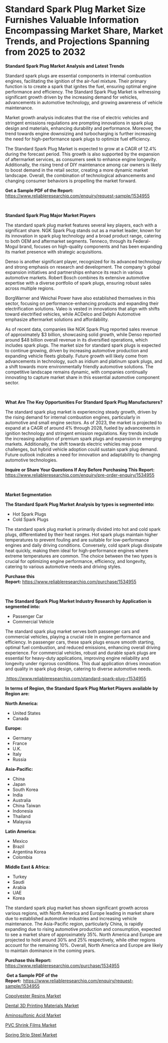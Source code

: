 <p><h1>Standard Spark Plug Market Size Furnishes Valuable Information Encompassing Market Share, Market Trends, and Projections Spanning from 2025 to 2032</h1></p><p><strong>Standard Spark Plug Market Analysis and Latest Trends</strong></p>
<p><p>Standard spark plugs are essential components in internal combustion engines, facilitating the ignition of the air-fuel mixture. Their primary function is to create a spark that ignites the fuel, ensuring optimal engine performance and efficiency. The Standard Spark Plug Market is witnessing significant growth driven by the increasing demand for vehicles, advancements in automotive technology, and growing awareness of vehicle maintenance.</p><p>Market growth analysis indicates that the rise of electric vehicles and stringent emissions regulations are prompting innovations in spark plug design and materials, enhancing durability and performance. Moreover, the trend towards engine downsizing and turbocharging is further increasing the need for high-performance spark plugs to optimize fuel efficiency.</p><p>The Standard Spark Plug Market is expected to grow at a CAGR of 12.4% during the forecast period. This growth is also supported by the expansion of aftermarket services, as consumers seek to enhance engine longevity. Additionally, the rising trend of DIY maintenance among car owners is likely to boost demand in the retail sector, creating a more dynamic market landscape. Overall, the combination of technological advancements and changing consumer behaviors is propelling the market forward.</p></p>
<p><strong>Get a Sample PDF of the Report:&nbsp;</strong> <a href="https://www.reliableresearchiq.com/enquiry/request-sample/1534955?utm_campaign=1087&utm_medium=2&utm_source=Github&utm_content=ia&utm_term=30012025&utm_id=standard-spark-plug">https://www.reliableresearchiq.com/enquiry/request-sample/1534955</a></p>
<p>&nbsp;</p>
<p><strong>Standard Spark Plug Major Market Players</strong></p>
<p><p>The standard spark plug market features several key players, each with a significant share. NGK Spark Plug stands out as a market leader, known for its innovation in spark plug technology and a broad product range, catering to both OEM and aftermarket segments. Tenneco, through its Federal-Mogul brand, focuses on high-quality components and has been expanding its market presence with strategic acquisitions.</p><p>Denso is another significant player, recognized for its advanced technology and strong emphasis on research and development. The company's global expansion initiatives and partnerships enhance its reach in various automotive markets. Robert Bosch combines its extensive automotive expertise with a diverse portfolio of spark plugs, ensuring robust sales across multiple regions.</p><p>BorgWarner and Weichai Power have also established themselves in this sector, focusing on performance-enhancing products and expanding their electrification solutions. Valeo is vested in innovations that align with shifts toward electrified vehicles, while ACDelco and Delphi Automotive emphasize aftermarket solutions and affordability.</p><p>As of recent data, companies like NGK Spark Plug reported sales revenue of approximately $3 billion, showcasing solid growth, while Denso reported around $48 billion overall revenue in its diversified operations, which includes spark plugs. The market size for standard spark plugs is expected to continue growing, driven by increasing automotive production and expanding vehicle fleets globally. Future growth will likely come from advancements in technology, such as iridium and platinum spark plugs, and a shift towards more environmentally friendly automotive solutions. The competitive landscape remains dynamic, with companies continually innovating to capture market share in this essential automotive component sector.</p></p>
<p>&nbsp;</p>
<p><strong>What Are The Key Opportunities For Standard Spark Plug Manufacturers?</strong></p>
<p><p>The standard spark plug market is experiencing steady growth, driven by the rising demand for internal combustion engines, particularly in automotive and small engine sectors. As of 2023, the market is projected to expand at a CAGR of around 4% through 2028, fueled by advancements in ignition technology and stringent emission regulations. Key trends include the increasing adoption of premium spark plugs and expansion in emerging markets. Additionally, the shift towards electric vehicles may pose challenges, but hybrid vehicle adoption could sustain spark plug demand. Future outlook indicates a need for innovation and adaptability to changing automotive technologies.</p></p>
<p><strong>Inquire or Share Your Questions If Any Before Purchasing This Report:</strong> <a href="https://www.reliableresearchiq.com/enquiry/pre-order-enquiry/1534955?utm_campaign=1087&utm_medium=2&utm_source=Github&utm_content=ia&utm_term=30012025&utm_id=standard-spark-plug">https://www.reliableresearchiq.com/enquiry/pre-order-enquiry/1534955</a></p>
<p>&nbsp;</p>
<p><strong>Market Segmentation</strong></p>
<p><strong>The Standard Spark Plug Market Analysis by types is segmented into:</strong></p>
<p><ul><li>Hot Spark Plugs</li><li>Cold Spark Plugs</li></ul></p>
<p><p>The standard spark plug market is primarily divided into hot and cold spark plugs, differentiated by their heat ranges. Hot spark plugs maintain higher temperatures to prevent fouling and are suitable for low-performance engines and daily driving conditions. Conversely, cold spark plugs dissipate heat quickly, making them ideal for high-performance engines where extreme temperatures are common. The choice between the two types is crucial for optimizing engine performance, efficiency, and longevity, catering to various automotive needs and driving styles.</p></p>
<p><strong>Purchase this Report:&nbsp;</strong><a href="https://www.reliableresearchiq.com/purchase/1534955?utm_campaign=1087&utm_medium=2&utm_source=Github&utm_content=ia&utm_term=30012025&utm_id=standard-spark-plug">https://www.reliableresearchiq.com/purchase/1534955</a></p>
<p>&nbsp;</p>
<p><strong>The Standard Spark Plug Market Industry Research by Application is segmented into:</strong></p>
<p><ul><li>Passenger Car</li><li>Commercial Vehicle</li></ul></p>
<p><p>The standard spark plug market serves both passenger cars and commercial vehicles, playing a crucial role in engine performance and efficiency. In passenger cars, these spark plugs ensure smooth starting, optimal fuel combustion, and reduced emissions, enhancing overall driving experience. For commercial vehicles, robust and durable spark plugs are essential for heavy-duty applications, improving engine reliability and longevity under rigorous conditions. This dual application drives innovation and quality in spark plug design, catering to diverse automotive needs.</p></p>
<p><a href="https://www.reliableresearchiq.com/standard-spark-plug-r1534955?utm_campaign=1087&utm_medium=2&utm_source=Github&utm_content=ia&utm_term=30012025&utm_id=standard-spark-plug">&nbsp;https://www.reliableresearchiq.com/standard-spark-plug-r1534955</a></p>
<p><strong>In terms of Region, the Standard Spark Plug Market Players available by Region are:</strong></p>
<p>
    <p> <strong> North America: </strong>
        <ul>
            <li>United States</li>
            <li>Canada</li>
        </ul>
        </p> 
    <p> <strong> Europe: </strong>
        <ul>
            <li>Germany</li>
            <li>France</li>
            <li>U.K.</li>
            <li>Italy</li>
            <li>Russia</li>
        </ul>
        </p> 
    <p> <strong> Asia-Pacific: </strong>
        <ul>
            <li>China</li>
            <li>Japan</li>
            <li>South Korea</li>
            <li>India</li>
            <li>Australia</li>
            <li>China Taiwan</li>
            <li>Indonesia</li>
            <li>Thailand</li>
            <li>Malaysia</li>
        </ul>
        </p> 
    <p> <strong> Latin America: </strong>
        <ul>
            <li>Mexico</li>
            <li>Brazil</li>
            <li>Argentina Korea</li>
            <li>Colombia</li>
        </ul>
        </p> 
    <p> <strong> Middle East & Africa: </strong>
        <ul>
            <li>Turkey</li>
            <li>Saudi</li>
            <li>Arabia</li>
            <li>UAE</li>
            <li>Korea</li>
        </ul>
    </p>
    </p>
<p><p>The standard spark plug market has shown significant growth across various regions, with North America and Europe leading in market share due to established automotive industries and increasing vehicle maintenance. The Asia-Pacific region, particularly China, is rapidly expanding due to rising automotive production and consumption, expected to see a market share of approximately 35%. North America and Europe are projected to hold around 30% and 25% respectively, while other regions account for the remaining 10%. Overall, North America and Europe are likely to maintain dominance in the coming years.</p></p>
<p><strong>Purchase this Report: </strong><a href="https://www.reliableresearchiq.com/purchase/1534955?utm_campaign=1087&utm_medium=2&utm_source=Github&utm_content=ia&utm_term=30012025&utm_id=standard-spark-plug">https://www.reliableresearchiq.com/purchase/1534955</a></p>
<p>&nbsp;<strong>Get a Sample PDF of the Report:&nbsp;&nbsp;</strong><a href="https://www.reliableresearchiq.com/enquiry/request-sample/1534955?utm_campaign=1087&utm_medium=2&utm_source=Github&utm_content=ia&utm_term=30012025&utm_id=standard-spark-plug">https://www.reliableresearchiq.com/enquiry/request-sample/1534955</a></p>
<p><strong></strong></p>
<p><p><a href="https://github.com/kathiestrine5ty/Market-Research-Report-List-1/blob/main/copolyester-resins-market.md?utm_campaign=1087&utm_medium=2&utm_source=Github&utm_content=ia&utm_term=30012025&utm_id=standard-spark-plug">Copolyester Resins Market</a></p><p><a href="https://github.com/NarcisoFerry/Market-Research-Report-List-1/blob/main/dental-3d-printing-materials-market.md?utm_campaign=1087&utm_medium=2&utm_source=Github&utm_content=ia&utm_term=30012025&utm_id=standard-spark-plug">Dental 3D Printing Materials Market</a></p><p><a href="https://github.com/prosalinda88/Market-Research-Report-List-7/blob/main/aminosulfonic-acid-market.md?utm_campaign=1087&utm_medium=2&utm_source=Github&utm_content=ia&utm_term=30012025&utm_id=standard-spark-plug">Aminosulfonic Acid Market</a></p><p><a href="https://github.com/FosterFahey91/Market-Research-Report-List-1/blob/main/pvc-shrink-films-market.md?utm_campaign=1087&utm_medium=2&utm_source=Github&utm_content=ia&utm_term=30012025&utm_id=standard-spark-plug">PVC Shrink Films Market</a></p><p><a href="https://github.com/globismark/Market-Research-Report-List-6/blob/main/spring-strip-steel-market.md?utm_campaign=1087&utm_medium=2&utm_source=Github&utm_content=ia&utm_term=30012025&utm_id=standard-spark-plug">Spring Strip Steel Market</a></p></p>